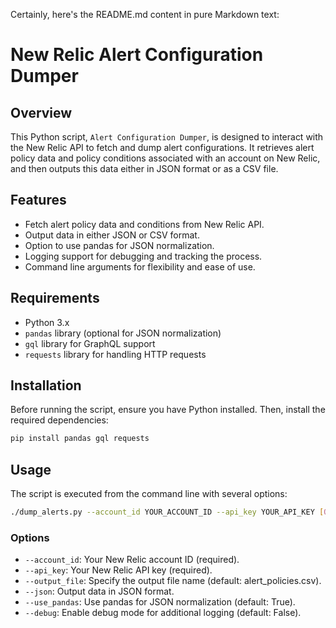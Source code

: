 Certainly, here's the README.md content in pure Markdown text:

# New Relic Alert Configuration Dumper

## Overview

This Python script, `Alert Configuration Dumper`, is designed to interact with the New Relic API to fetch and dump alert configurations. It retrieves alert policy data and policy conditions associated with an account on New Relic, and then outputs this data either in JSON format or as a CSV file.

## Features

- Fetch alert policy data and conditions from New Relic API.
- Output data in either JSON or CSV format.
- Option to use pandas for JSON normalization.
- Logging support for debugging and tracking the process.
- Command line arguments for flexibility and ease of use.

## Requirements

- Python 3.x
- `pandas` library (optional for JSON normalization)
- `gql` library for GraphQL support
- `requests` library for handling HTTP requests

## Installation

Before running the script, ensure you have Python installed. Then, install the required dependencies:

```bash
pip install pandas gql requests
```

## Usage

The script is executed from the command line with several options:

```bash
./dump_alerts.py --account_id YOUR_ACCOUNT_ID --api_key YOUR_API_KEY [OPTIONS]
```

### Options

- `--account_id`: Your New Relic account ID (required).
- `--api_key`: Your New Relic API key (required).
- `--output_file`: Specify the output file name (default: alert_policies.csv).
- `--json`: Output data in JSON format.
- `--use_pandas`: Use pandas for JSON normalization (default: True).
- `--debug`: Enable debug mode for additional logging (default: False).